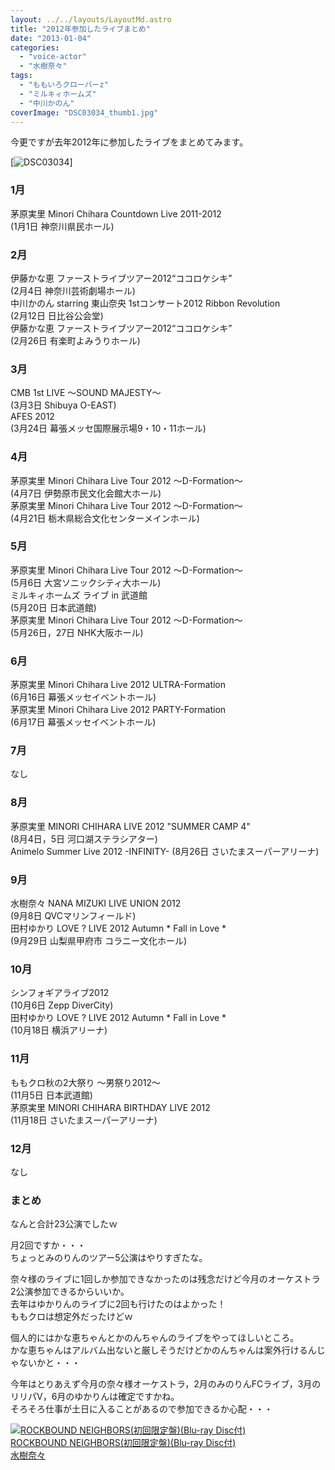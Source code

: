 ```yaml
---
layout: ../../layouts/LayoutMd.astro
title: "2012年参加したライブまとめ"
date: "2013-01-04"
categories: 
  - "voice-actor"
  - "水樹奈々"
tags: 
  - "ももいろクローバーz"
  - "ミルキィホームズ"
  - "中川かのん"
coverImage: "DSC03034_thumb1.jpg"
---
```


今更ですが去年2012年に参加したライブをまとめてみます。

[![DSC03034](/wp/images/DSC03034_thumb.jpg "DSC03034")]

### 1月

茅原実里 Minori Chihara Countdown Live 2011-2012  
(1月1日 神奈川県民ホール)

### 2月

伊藤かな恵 ファーストライブツアー2012“ココロケシキ”  
(2月4日 神奈川芸術劇場ホール)  
中川かのん starring 東山奈央 1stコンサート2012 Ribbon Revolution  
(2月12日 日比谷公会堂)  
伊藤かな恵 ファーストライブツアー2012“ココロケシキ”  
(2月26日 有楽町よみうりホール)

### 3月

CMB 1st LIVE ～SOUND MAJESTY～  
(3月3日 Shibuya O-EAST)  
AFES 2012  
(3月24日 幕張メッセ国際展示場9・10・11ホール)

### 4月

茅原実里 Minori Chihara Live Tour 2012 ～D-Formation～  
(4月7日 伊勢原市民文化会館大ホール)  
茅原実里 Minori Chihara Live Tour 2012 ～D-Formation～  
(4月21日 栃木県総合文化センターメインホール)

### 5月

茅原実里 Minori Chihara Live Tour 2012 ～D-Formation～  
(5月6日 大宮ソニックシティ大ホール)  
ミルキィホームズ ライブ in 武道館  
(5月20日 日本武道館)  
茅原実里 Minori Chihara Live Tour 2012 ～D-Formation～  
(5月26日，27日 NHK大阪ホール)

### 6月

茅原実里 Minori Chihara Live 2012 ULTRA-Formation  
(6月16日 幕張メッセイベントホール)  
茅原実里 Minori Chihara Live 2012 PARTY-Formation  
(6月17日 幕張メッセイベントホール)

### 7月

なし

### 8月

茅原実里 MINORI CHIHARA LIVE 2012 "SUMMER CAMP 4"  
(8月4日，5日 河口湖ステラシアター)  
Animelo Summer Live 2012 -INFINITY- 
(8月26日 さいたまスーパーアリーナ)

### 9月

水樹奈々 NANA MIZUKI LIVE UNION 2012  
(9月8日 QVCマリンフィールド)  
田村ゆかり LOVE ? LIVE 2012 Autumn \* Fall in Love \*  
(9月29日 山梨県甲府市 コラニー文化ホール)

### 10月

シンフォギアライブ2012  
(10月6日 Zepp DiverCity)  
田村ゆかり LOVE ? LIVE 2012 Autumn \* Fall in Love \*  
(10月18日 横浜アリーナ)

### 11月

ももクロ秋の2大祭り ～男祭り2012～  
(11月5日 日本武道館)  
茅原実里 MINORI CHIHARA BIRTHDAY LIVE 2012  
(11月18日 さいたまスーパーアリーナ)

### 12月

なし

### まとめ

なんと合計23公演でしたｗ

月2回ですか・・・  
ちょっとみのりんのツアー5公演はやりすぎたな。

奈々様のライブに1回しか参加できなかったのは残念だけど今月のオーケストラ2公演参加できるからいいか。  
去年はゆかりんのライブに2回も行けたのはよかった！  
ももクロは想定外だったけどｗ

個人的にはかな恵ちゃんとかのんちゃんのライブをやってほしいところ。  
かな恵ちゃんはアルバム出ないと厳しそうだけどかのんちゃんは案外行けるんじゃないかと・・・

今年はとりあえず今月の奈々様オーケストラ，2月のみのりんFCライブ，3月のリリパⅤ，6月のゆかりんは確定ですかね。  
そろそろ仕事が土日に入ることがあるので参加できるか心配・・・

[![ROCKBOUND NEIGHBORS(初回限定盤)(Blu-ray Disc付)](/wp/images/51Dj7RYbVqL._SL160_.jpg)  
ROCKBOUND NEIGHBORS(初回限定盤)(Blu-ray Disc付)  
水樹奈々](https://www.amazon.co.jp/exec/obidos/ASIN/B009EBE0XO/mizuka123-22/ref=nosim)
